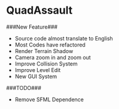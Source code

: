 QuadAssault
===========

###New Feature###
* Source code almost translate to English 
* Most Codes have refactored
* Render Terrain Shadow 
* Camera zoom in and zoom out
* Improve Collision System
* Improve Level Edit
* New GUI System

###TODO###
* Remove SFML Dependence

  
